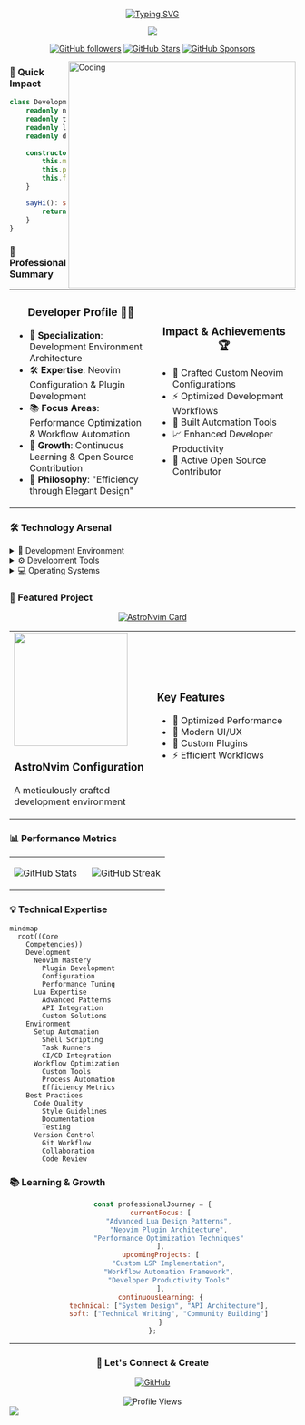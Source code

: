 <div align="center">

[![Typing SVG](https://readme-typing-svg.demolab.com?font=Fira+Code&weight=600&size=30&duration=4000&pause=1000&color=6F3DE0&center=true&vCenter=true&random=false&width=600&height=100&lines=Hi+%F0%9F%91%8B%2C+I'm+Pouya;Welcome+to+my+Digital+Garden+%F0%9F%8C%B1;Crafting+Development+Environments+%F0%9F%9B%A0)](https://git.io/typing-svg)

<a href="https://github.com/Pouya-bit">
    <img src="https://github-stats-alpha.vercel.app/api?username=Pouya-bit&cc=22272e&tc=37BCF6&ic=fff&bc=0000">
</a>

<br>

[![GitHub followers](https://img.shields.io/github/followers/Pouya-bit?logo=GitHub&style=for-the-badge)](https://github.com/Pouya-bit)
[![GitHub Stars](https://img.shields.io/github/stars/Pouya-bit?logo=github&style=for-the-badge)](https://github.com/Pouya-bit)
[![GitHub Sponsors](https://img.shields.io/github/sponsors/Pouya-bit?logo=githubsponsors&style=for-the-badge)](https://github.com/sponsors/Pouya-bit)

</div>

<img align="right" alt="Coding" width="400" src="https://user-images.githubusercontent.com/74038190/229223263-cf2e4b07-2615-4f87-9c38-e37600f8381a.gif">

### 🎯 Quick Impact

```typescript
class DevelopmentArchitect {
    readonly name = "Pouya";
    readonly title = "Development Environment Architect";
    readonly languages = ["Lua", "Shell", "JavaScript"] as const;
    readonly dailyTools = ["Neovim", "Git", "Linux"] as const;
    
    constructor() {
        this.mission = "Crafting Efficient Development Environments";
        this.passion = "Optimizing Developer Workflows";
        this.focus = "Neovim & Lua Ecosystem";
    }

    sayHi(): string {
        return "Let's create something extraordinary together! 🚀";
    }
}
```

### 🌟 Professional Summary

<table>
<tr>
<td width="50%">

<h3 align="center">Developer Profile 👨‍💻</h3>

- 🎯 **Specialization**: Development Environment Architecture
- 🛠️ **Expertise**: Neovim Configuration & Plugin Development
- 📚 **Focus Areas**: Performance Optimization & Workflow Automation
- 🌱 **Growth**: Continuous Learning & Open Source Contribution
- 🎨 **Philosophy**: "Efficiency through Elegant Design"

</td>
<td width="50%">

<h3 align="center">Impact & Achievements 🏆</h3>

- 🚀 Crafted Custom Neovim Configurations
- ⚡ Optimized Development Workflows
- 🔧 Built Automation Tools
- 📈 Enhanced Developer Productivity
- 🌟 Active Open Source Contributor

</td>
</tr>
</table>

### 🛠️ Technology Arsenal

<details>
<summary>🧰 Development Environment</summary>
<br>

<div align="center">

![Neovim](https://img.shields.io/badge/Neovim-%2357A143.svg?&style=for-the-badge&logo=neovim&logoColor=white)
![Lua](https://img.shields.io/badge/Lua-2C2D72?style=for-the-badge&logo=lua&logoColor=white)
![Shell Script](https://img.shields.io/badge/Shell_Script-121011?style=for-the-badge&logo=gnu-bash&logoColor=white)

</div>

```lua
-- My Development Philosophy
return {
    editor = {
        primary = "Neovim",
        philosophy = "Minimal yet powerful",
        customization = "Fully configured for maximum efficiency"
    },
    workflow = {
        automation = "Extensive",
        efficiency = "Optimized",
        productivity = "Enhanced"
    }
}
```
</details>

<details>
<summary>⚙️ Development Tools</summary>
<br>

<div align="center">

![Git](https://img.shields.io/badge/GIT-E44C30?style=for-the-badge&logo=git&logoColor=white)
![GitHub](https://img.shields.io/badge/GitHub-100000?style=for-the-badge&logo=github&logoColor=white)
![VS Code](https://img.shields.io/badge/VSCode-0078D4?style=for-the-badge&logo=visual%20studio%20code&logoColor=white)
![Terminal](https://img.shields.io/badge/Terminal-%23054020?style=for-the-badge&logo=gnu-bash&logoColor=white)

</div>

```bash
# My Tooling Philosophy
TOOLS=(
    "Version Control: Git for precise history tracking"
    "Collaboration: GitHub for open source contribution"
    "Automation: Shell scripts for workflow optimization"
    "Integration: Seamless tool connectivity"
)
```
</details>

<details>
<summary>💻 Operating Systems</summary>
<br>

<div align="center">

![Linux](https://img.shields.io/badge/Linux-FCC624?style=for-the-badge&logo=linux&logoColor=black)
![Windows](https://img.shields.io/badge/Windows-0078D6?style=for-the-badge&logo=windows&logoColor=white)

</div>

```python
os_expertise = {
    "Linux": ["System Configuration", "Shell Scripting", "Performance Tuning"],
    "Windows": ["Development Setup", "WSL Integration", "PowerShell Automation"]
}
```
</details>

### 🎯 Featured Project

<div align="center">

[![AstroNvim Card](https://github-readme-stats.vercel.app/api/pin/?username=Pouya-bit&repo=starter-astronvim&theme=tokyonight)](https://github.com/Pouya-bit/starter-astronvim)

<table>
<tr>
<td width="50%">
<img src="https://raw.githubusercontent.com/neovim/neovim.github.io/master/logos/neovim-logo-300x87.png" width="200">

### AstroNvim Configuration
A meticulously crafted development environment
</td>
<td width="50%">

### Key Features
- 🚀 Optimized Performance
- 🎨 Modern UI/UX
- 🔧 Custom Plugins
- ⚡ Efficient Workflows
</td>
</tr>
</table>

</div>

### 📊 Performance Metrics

<div align="center">
<table>
<tr>
<td width="50%">

![GitHub Stats](https://github-readme-stats.vercel.app/api?username=pouya-bit&show_icons=true&theme=tokyonight&hide_border=true)

</td>
<td width="50%">

![GitHub Streak](https://github-readme-streak-stats.herokuapp.com/?user=pouya-bit&theme=tokyonight&hide_border=true)

</td>
</tr>
</table>
</div>

### 💡 Technical Expertise

```mermaid
mindmap
  root((Core
    Competencies))
    Development
      Neovim Mastery
        Plugin Development
        Configuration
        Performance Tuning
      Lua Expertise
        Advanced Patterns
        API Integration
        Custom Solutions
    Environment
      Setup Automation
        Shell Scripting
        Task Runners
        CI/CD Integration
      Workflow Optimization
        Custom Tools
        Process Automation
        Efficiency Metrics
    Best Practices
      Code Quality
        Style Guidelines
        Documentation
        Testing
      Version Control
        Git Workflow
        Collaboration
        Code Review
```

### 📚 Learning & Growth

<div align="center">

```javascript
const professionalJourney = {
    currentFocus: [
        "Advanced Lua Design Patterns",
        "Neovim Plugin Architecture",
        "Performance Optimization Techniques"
    ],
    upcomingProjects: [
        "Custom LSP Implementation",
        "Workflow Automation Framework",
        "Developer Productivity Tools"
    ],
    continuousLearning: {
        technical: ["System Design", "API Architecture"],
        soft: ["Technical Writing", "Community Building"]
    }
};
```

</div>

---

<div align="center">

### 🤝 Let's Connect & Create

<a href="https://github.com/Pouya-bit">
    <img src="https://img.shields.io/badge/Follow_My_Journey-100000?style=for-the-badge&logo=github&logoColor=white" alt="GitHub"/>
</a>

<br>
<br>

<img src="https://komarev.com/ghpvc/?username=pouya-bit&label=Profile%20views&color=6F3DE0&style=flat" alt="Profile Views"/>

</div>

<!-- Custom Footer -->
<img src="https://raw.githubusercontent.com/trinib/trinib/snake/github-contribution-grid-snake-dark.svg"> 